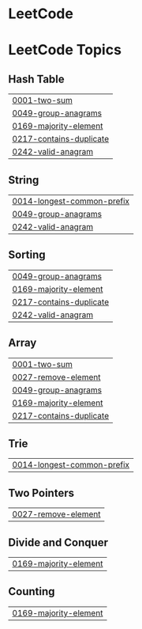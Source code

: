 # LeetCode
<!---LeetCode Topics Start-->
# LeetCode Topics
## Hash Table
|  |
| ------- |
| [0001-two-sum](https://github.com/Eirado/LeetCode/tree/master/0001-two-sum) |
| [0049-group-anagrams](https://github.com/Eirado/LeetCode/tree/master/0049-group-anagrams) |
| [0169-majority-element](https://github.com/Eirado/LeetCode/tree/master/0169-majority-element) |
| [0217-contains-duplicate](https://github.com/Eirado/LeetCode/tree/master/0217-contains-duplicate) |
| [0242-valid-anagram](https://github.com/Eirado/LeetCode/tree/master/0242-valid-anagram) |
## String
|  |
| ------- |
| [0014-longest-common-prefix](https://github.com/Eirado/LeetCode/tree/master/0014-longest-common-prefix) |
| [0049-group-anagrams](https://github.com/Eirado/LeetCode/tree/master/0049-group-anagrams) |
| [0242-valid-anagram](https://github.com/Eirado/LeetCode/tree/master/0242-valid-anagram) |
## Sorting
|  |
| ------- |
| [0049-group-anagrams](https://github.com/Eirado/LeetCode/tree/master/0049-group-anagrams) |
| [0169-majority-element](https://github.com/Eirado/LeetCode/tree/master/0169-majority-element) |
| [0217-contains-duplicate](https://github.com/Eirado/LeetCode/tree/master/0217-contains-duplicate) |
| [0242-valid-anagram](https://github.com/Eirado/LeetCode/tree/master/0242-valid-anagram) |
## Array
|  |
| ------- |
| [0001-two-sum](https://github.com/Eirado/LeetCode/tree/master/0001-two-sum) |
| [0027-remove-element](https://github.com/Eirado/LeetCode/tree/master/0027-remove-element) |
| [0049-group-anagrams](https://github.com/Eirado/LeetCode/tree/master/0049-group-anagrams) |
| [0169-majority-element](https://github.com/Eirado/LeetCode/tree/master/0169-majority-element) |
| [0217-contains-duplicate](https://github.com/Eirado/LeetCode/tree/master/0217-contains-duplicate) |
## Trie
|  |
| ------- |
| [0014-longest-common-prefix](https://github.com/Eirado/LeetCode/tree/master/0014-longest-common-prefix) |
## Two Pointers
|  |
| ------- |
| [0027-remove-element](https://github.com/Eirado/LeetCode/tree/master/0027-remove-element) |
## Divide and Conquer
|  |
| ------- |
| [0169-majority-element](https://github.com/Eirado/LeetCode/tree/master/0169-majority-element) |
## Counting
|  |
| ------- |
| [0169-majority-element](https://github.com/Eirado/LeetCode/tree/master/0169-majority-element) |
<!---LeetCode Topics End-->